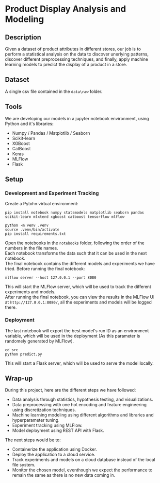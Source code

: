 # Product Display Analysis and Modeling

## Description

Given a dataset of product attributes in different stores, our job is to perform a statistical analysis on the data to discover unerlying patterns, discover different preprocessing techniques, and finally, apply machine learning models to predict the display of a product in a store.

## Dataset

A single csv file contained in the `data\raw` folder.

## Tools

We are developing our models in a jupyter notebook environment, using Python and it's libraries:

- Numpy / Pandas / Matplotlib / Seaborn
- Scikit-learn
- XGBoost
- CatBoost
- Keras
- MLFlow
- Flask

## Setup

### Development and Experiment Tracking

Create a Pytohn virtual environment:

```{bash}
pip install notebook numpy statsmodels matplotlib seaborn pandas scikit-learn mlxtend xgboost catboost tensorflow mlflow
```

```{bash}
python -m venv .venv
source .venv/bin/activate
pip install requirements.txt
```

Open the notebooks in the `notebooks` folder, following the order of the numbers in the file names.  
Each notebook transforms the data such that it can be used in the next notebook.  
The final notebook contains the different models and experiments we have tried.
Before running the final notebook:

```{bash}
mlflow server --host 127.0.0.1 --port 8080
```

This will start the MLFlow server, which will be used to track the different experiments and models.  
After running the final notebook, you can view the results in the MLFlow UI at `http://127.0.0.1:8080/`, all the experiments and models will be logged there.

### Deployment

The last notebook will export the best model's run ID as an environment variable, which will be used in the deployment (As this parameter is randomely generated by MLFlow).

```{bash}
cd src
python predict.py
```

This will start a Flask server, which will be used to serve the model locally.

## Wrap-up

During this project, here are the different steps we have followed:

- Data analysis through statistics, hypothesis testing, and visualizations.
- Data preprocessing with one hot encoding and feature engineering using discretization techniques.
- Machine learning modeling using different algorithms and libraries and hyperparameter tuning.
- Experiment tracking using MLFlow.
- Model deployment using REST API with Flask.

The next steps would be to:

- Containerize the application using Docker.
- Deploy the application to a cloud service.
- Track experiments and models on a cloud database instead of the local file system.
- Monitor the chosen model, eventhough we expect the performance to remain the same as there is no new data coming in.
